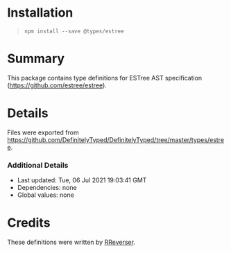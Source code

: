 # Installation
> `npm install --save @types/estree`

# Summary
This package contains type definitions for ESTree AST specification (https://github.com/estree/estree).

# Details
Files were exported from https://github.com/DefinitelyTyped/DefinitelyTyped/tree/master/types/estree.

### Additional Details
 * Last updated: Tue, 06 Jul 2021 19:03:41 GMT
 * Dependencies: none
 * Global values: none

# Credits
These definitions were written by [RReverser](https://github.com/RReverser).
